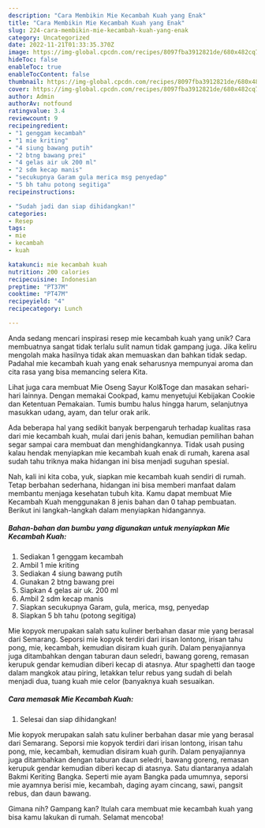 ```yaml
---
description: "Cara Membikin Mie Kecambah Kuah yang Enak"
title: "Cara Membikin Mie Kecambah Kuah yang Enak"
slug: 224-cara-membikin-mie-kecambah-kuah-yang-enak
category: Uncategorized
date: 2022-11-21T01:33:35.370Z
image: https://img-global.cpcdn.com/recipes/8097fba3912821de/680x482cq70/mie-kecambah-kuah-foto-resep-utama.jpg
hideToc: false
enableToc: true
enableTocContent: false
thumbnail: https://img-global.cpcdn.com/recipes/8097fba3912821de/680x482cq70/mie-kecambah-kuah-foto-resep-utama.jpg
cover: https://img-global.cpcdn.com/recipes/8097fba3912821de/680x482cq70/mie-kecambah-kuah-foto-resep-utama.jpg
author: Admin
authorAv: notfound
ratingvalue: 3.4
reviewcount: 9
recipeingredient:
- "1 genggam kecambah"
- "1 mie kriting"
- "4 siung bawang putih"
- "2 btng bawang prei"
- "4 gelas air uk 200 ml"
- "2 sdm kecap manis"
- "secukupnya Garam gula merica msg penyedap"
- "5 bh tahu potong segitiga"
recipeinstructions:

- "Sudah jadi dan siap dihidangkan!"
categories:
- Resep
tags:
- mie
- kecambah
- kuah

katakunci: mie kecambah kuah 
nutrition: 200 calories
recipecuisine: Indonesian
preptime: "PT37M"
cooktime: "PT47M"
recipeyield: "4"
recipecategory: Lunch

---
```





Anda sedang mencari inspirasi resep mie kecambah kuah yang unik? Cara membuatnya sangat tidak terlalu sulit namun tidak gampang juga. Jika keliru mengolah maka hasilnya tidak akan memuaskan dan bahkan tidak sedap. Padahal mie kecambah kuah yang enak seharusnya mempunyai aroma dan cita rasa yang bisa memancing selera Kita.





Lihat juga cara membuat Mie Oseng Sayur Kol&amp;Toge dan masakan sehari-hari lainnya. Dengan memakai Cookpad, kamu menyetujui Kebijakan Cookie dan Ketentuan Pemakaian. Tumis bumbu halus hingga harum, selanjutnya masukkan udang, ayam, dan telur orak arik.

Ada beberapa hal yang sedikit banyak berpengaruh terhadap kualitas rasa dari mie kecambah kuah, mulai dari jenis bahan, kemudian pemilihan bahan segar sampai cara membuat dan menghidangkannya. Tidak usah pusing kalau hendak menyiapkan mie kecambah kuah enak di rumah, karena asal sudah tahu triknya maka hidangan ini bisa menjadi suguhan spesial.






Nah, kali ini kita coba, yuk, siapkan mie kecambah kuah sendiri di rumah. Tetap berbahan sederhana, hidangan ini bisa memberi manfaat dalam membantu menjaga kesehatan tubuh kita. Kamu dapat membuat Mie Kecambah Kuah menggunakan 8 jenis bahan dan 0 tahap pembuatan. Berikut ini langkah-langkah dalam menyiapkan hidangannya.

<!--inarticleads1-->

##### Bahan-bahan dan bumbu yang digunakan untuk menyiapkan Mie Kecambah Kuah:

1. Sediakan 1 genggam kecambah
1. Ambil 1 mie kriting
1. Sediakan 4 siung bawang putih
1. Gunakan 2 btng bawang prei
1. Siapkan 4 gelas air uk. 200 ml
1. Ambil 2 sdm kecap manis
1. Siapkan secukupnya Garam, gula, merica, msg, penyedap
1. Siapkan 5 bh tahu (potong segitiga)


Mie kopyok merupakan salah satu kuliner berbahan dasar mie yang berasal dari Semarang. Seporsi mie kopyok terdiri dari irisan lontong, irisan tahu pong, mie, kecambah, kemudian disiram kuah gurih. Dalam penyajiannya juga ditambahkan dengan taburan daun seledri, bawang goreng, remasan kerupuk gendar kemudian diberi kecap di atasnya. Atur spaghetti dan taoge dalam mangkok atau piring, letakkan telur rebus yang sudah di belah menjadi dua, tuang kuah mie celor (banyaknya kuah sesuaikan. 

<!--inarticleads2-->

##### Cara memasak Mie Kecambah Kuah:


1. Selesai dan siap dihidangkan!

Mie kopyok merupakan salah satu kuliner berbahan dasar mie yang berasal dari Semarang. Seporsi mie kopyok terdiri dari irisan lontong, irisan tahu pong, mie, kecambah, kemudian disiram kuah gurih. Dalam penyajiannya juga ditambahkan dengan taburan daun seledri, bawang goreng, remasan kerupuk gendar kemudian diberi kecap di atasnya. Satu diantaranya adalah Bakmi Keriting Bangka. Seperti mie ayam Bangka pada umumnya, seporsi mie ayamnya berisi mie, kecambah, daging ayam cincang, sawi, pangsit rebus, dan daun bawang. 

Gimana nih? Gampang kan? Itulah cara membuat mie kecambah kuah yang bisa kamu lakukan di rumah. Selamat mencoba!
